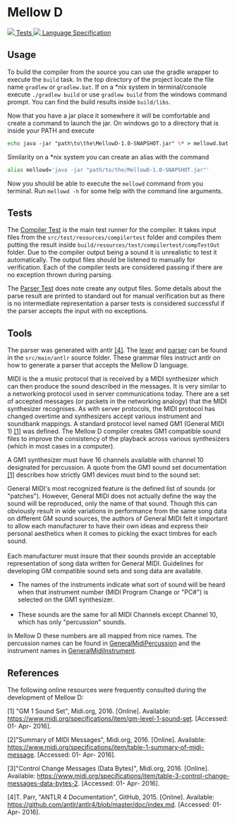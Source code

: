 Mellow D
========

<p id="img_cont">
    <a href="tests/index.html" target="blank">
        <img src="public/images/clipboard-gears-check.png"/>
        Tests
    </a>
    <a href="langRef.html" target="blank">
        <img src="public/images/book.png" />
        Language Specification
    </a>
    <a></a>
    <a></a>
    <a></a>
    <a></a>
</p>

Usage
-----

To build the compiler from the source you can use the gradle wrapper to execute the `build` task. In
the top directory of the project locate the file name `gradlew` or `gradlew.bat`. If on a *nix system
in terminal/console execute `./gradlew build` or use `gradlew build` from the windows command
prompt. You can find the build results inside `build/libs`.

Now that you have a jar place it somewhere it will be comfortable and create a command to launch the
jar. On windows go to a directory that is inside your PATH and execute

```bat
echo java -jar "path\to\the\MellowD-1.0-SNAPSHOT.jar" %* > mellowd.bat
```

Similarity on a *nix system you can create an alias with the command
```bash
alias mellowd='java -jar "path/to/the/MellowD-1.0-SNAPSHOT.jar"'
```

Now you should be able to execute the `mellowd` command from you terminal. Run `mellowd -h`
for some help with the command line arguments.

Tests
-----

The [Compiler Test](src/test/java/cas/cs4tb3/mellowd/CompilerTest.html) is the main
test runner for the compiler. It takes input files from the `src/test/resources/compilertest`
folder and compiles them putting the result inside `build/resources/test/compilertest/compTestOut`
folder. Due to the compiler output being a sound it is unrealistic to test it automatically. The
output files should be listened to manually for verification. Each of the compiler tests are considered
passing if there are no exception thrown during parsing.

The [Parser Test](src/test/java/cas/cs4tb3/mellowd/ParserTest.html) does note create
any output files. Some details about the parse result are printed to standard out for manual
verification but as there is no intermediate representation a parser tests is considered successful
if the parser accepts the input with no exceptions.

Tools
-----

The parser was generated with antlr [[4]](#ref:4). The [lexer](src/main/antlr/MellowDLexer.html)
and [parser](src/main/antlr/MellowDParser.html) can be found in the `src/main/antlr` source folder. These
grammar files instruct antlr on how to generate a parser that accepts the Mellow D language.

MIDI is the a music protocol that is received by a MIDI synthesizer which can then produce
the sound described in the messages. It is very similar to a networking protocol used in server
communications today. There are a set of accepted messages (or packets in the networking analogy)
that the MIDI synthesizer recognises. As with server protocols, the MIDI protocol has changed overtime
and synthesizers accept various instrument and soundbank mappings. A standard protocol level named GM1 
(General MIDI 1) [[1]](#ref:1) was defined. The Mellow D compiler creates GM1 compatible sound files
to improve the consistency of the playback across various synthesizers (which in most cases in a computer).

A GM1 synthesizer must have 16 channels available with channel 10 designated for percussion. A quote from
the GM1 sound set documentation [[1]](#ref:1) describes how strictly GM1 devices must bind to the sound set:
> <div>
General MIDI's most recognized feature is the defined list of sounds (or "patches"). However, General MIDI does not actually define the way the sound will be reproduced, only the name of that sound.&nbsp;Though this can obviously result in wide variations in performance from the same song data on different GM sound sources, the authors of General MIDI felt it important to allow each manufacturer to have their own ideas and express their personal aesthetics when it comes to picking the exact timbres for each sound.<br /><br />Each manufacturer must insure that their sounds provide an acceptable representation of song data written for General MIDI. Guidelines for developing GM compatible sound sets and song data are available.<br />
<ul>
<li>The names of the instruments indicate what sort of sound will be heard when that instrument number (MIDI Program Change or "PC#") is selected on the GM1 synthesizer.<br /><br /></li>
<li>These sounds are the same for all MIDI Channels except Channel 10, which has only "percussion" sounds.</li>
</ul>
</div>

In Mellow D these numbers are all mapped from nice names. The percussion names can be found in
[GeneralMidiPercussion](src\main\java\cas\cs4tb3\mellowd\midi\GeneralMidiPercussion.html) and the instrument
names in [GeneralMidiInstrument](src\main\java\cas\cs4tb3\mellowd\midi\GeneralMidiInstrument.html).

References
----------

The following online resources were frequently consulted during the development of
Mellow D:

<a name="ref:1"></a>[1] "GM 1 Sound Set", Midi.org, 2016. [Online]. 
Available: https://www.midi.org/specifications/item/gm-level-1-sound-set. [Accessed: 01- Apr- 2016].

<a name="ref:2"></a>[2]"Summary of MIDI Messages", Midi.org, 2016. [Online]. 
Available: https://www.midi.org/specifications/item/table-1-summary-of-midi-message. [Accessed: 01- Apr- 2016].

<a name="ref:3"></a>[3]"Control Change Messages (Data Bytes)", Midi.org, 2016. [Online].
Available: https://www.midi.org/specifications/item/table-3-control-change-messages-data-bytes-2. [Accessed: 01- Apr- 2016].

<a name="ref:4"></a>[4]T.  Parr, "ANTLR 4 Documentation", GitHub, 2015. [Online]. 
Available: https://github.com/antlr/antlr4/blob/master/doc/index.md. [Accessed: 01- Apr- 2016].
